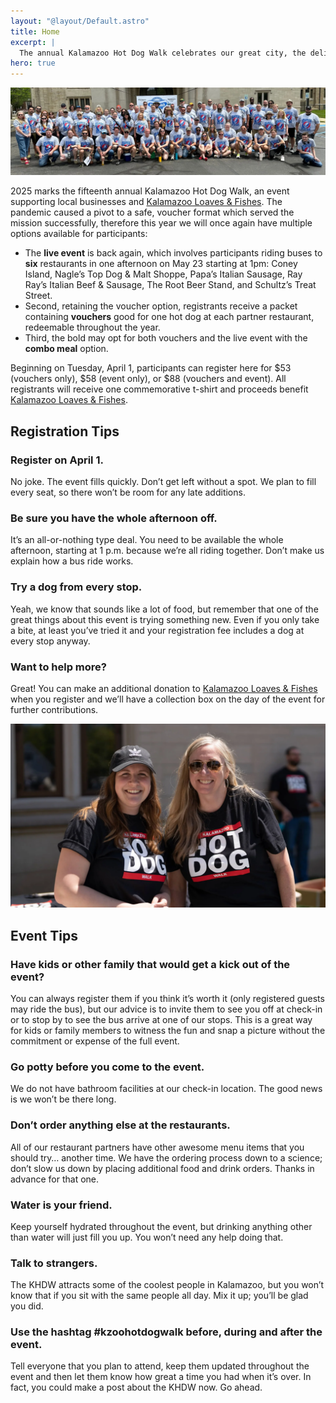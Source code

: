 ```yaml
---
layout: "@layout/Default.astro"
title: Home
excerpt: |
  The annual Kalamazoo Hot Dog Walk celebrates our great city, the delicious frankfurters found within its borders, and supports the important work at Kalamazoo Loaves & Fishes.
hero: true
---
```


![Hot dog walkers](../_img/walkers.webp)

2025 marks the fifteenth annual Kalamazoo Hot Dog Walk, an event supporting
local businesses and [Kalamazoo Loaves & Fishes][]. The pandemic caused a pivot
to a safe, voucher format which served the mission successfully, therefore this
year we will once again have multiple options available for participants:

- The **live event** is back again, which involves participants riding buses
  to **six** restaurants in one afternoon on May 23 starting at 1pm: Coney
  Island, Nagle’s Top Dog & Malt Shoppe, Papa’s Italian Sausage, Ray Ray’s
  Italian Beef & Sausage, The Root Beer Stand, and Schultz’s Treat Street.
- Second, retaining the voucher option, registrants receive a packet containing
  **vouchers** good for one hot dog at each partner restaurant, redeemable
  throughout the year.
- Third, the bold may opt for both vouchers and the live event with the
  **combo meal** option.

Beginning on Tuesday, April 1, participants can register here for $53 (vouchers
only), $58 (event only), or $88 (vouchers and event). All registrants will
receive one commemorative t-shirt and proceeds benefit [Kalamazoo Loaves &
Fishes][].

## Registration Tips

### Register on April 1.

No joke. The event fills quickly. Don’t get left without a spot. We plan to fill
every seat, so there won’t be room for any late additions.

### Be sure you have the whole afternoon off.

It’s an all-or-nothing type deal. You need to be available the whole afternoon,
starting at 1 p.m. because we’re all riding together. Don’t make us explain how
a bus ride works.

### Try a dog from every stop.

Yeah, we know that sounds like a lot of food, but remember that one of the great
things about this event is trying something new. Even if you only take a bite,
at least you’ve tried it and your registration fee includes a dog at every stop
anyway.

### Want to help more?

Great! You can make an additional donation to [Kalamazoo Loaves & Fishes][] when
you register and we’ll have a collection box on the day of the event for further
contributions.

![More walkers](../_img/klf.webp)

## Event Tips

### Have kids or other family that would get a kick out of the event?

You can always register them if you think it’s worth it (only registered guests
may ride the bus), but our advice is to invite them to see you off at check-in
or to stop by to see the bus arrive at one of our stops. This is a great way for
kids or family members to witness the fun and snap a picture without the
commitment or expense of the full event.

### Go potty before you come to the event.

We do not have bathroom facilities at our check-in location. The good news is we
won’t be there long.

### Don’t order anything else at the restaurants.

All of our restaurant partners have other awesome menu items that you should
try… another time. We have the ordering process down to a science; don’t slow us
down by placing additional food and drink orders. Thanks in advance for that
one.

### Water is your friend.

Keep yourself hydrated throughout the event, but drinking anything other than
water will just fill you up. You won’t need any help doing that.

### Talk to strangers.

The KHDW attracts some of the coolest people in Kalamazoo, but you won’t know
that if you sit with the same people all day. Mix it up; you’ll be glad you did.

### Use the hashtag #kzoohotdogwalk before, during and after the event.

Tell everyone that you plan to attend, keep them updated throughout the event
and then let them know how great a time you had when it’s over. In fact, you
could make a post about the KHDW now. Go ahead.

[kalamazoo loaves & fishes]: https://kzoolf.org
